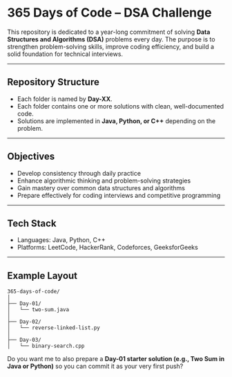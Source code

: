 
# 365 Days of Code – DSA Challenge

This repository is dedicated to a year-long commitment of solving **Data Structures and Algorithms (DSA)** problems every day. The purpose is to strengthen problem-solving skills, improve coding efficiency, and build a solid foundation for technical interviews.

---

## Repository Structure

* Each folder is named by **Day-XX**.
* Each folder contains one or more solutions with clean, well-documented code.
* Solutions are implemented in **Java, Python, or C++** depending on the problem.

---

## Objectives

* Develop consistency through daily practice
* Enhance algorithmic thinking and problem-solving strategies
* Gain mastery over common data structures and algorithms
* Prepare effectively for coding interviews and competitive programming

---

## Tech Stack

* Languages: Java, Python, C++
* Platforms: LeetCode, HackerRank, Codeforces, GeeksforGeeks

---

## Example Layout

```
365-days-of-code/
│
├── Day-01/
│   └── two-sum.java
│
├── Day-02/
│   └── reverse-linked-list.py
│
├── Day-03/
│   └── binary-search.cpp
```



Do you want me to also prepare a **Day-01 starter solution (e.g., Two Sum in Java or Python)** so you can commit it as your very first push?

